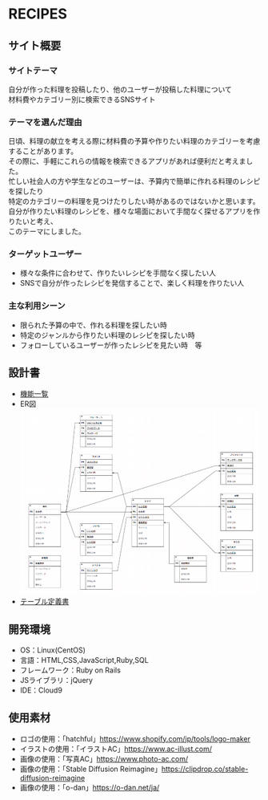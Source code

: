 # RECIPES
<!--[こちら](http://3.113.181.21/)からサイトへのアクセスが可能です。-->

## サイト概要

### サイトテーマ
自分が作った料理を投稿したり、他のユーザーが投稿した料理について<br>
材料費やカテゴリー別に検索できるSNSサイト
​
### テーマを選んだ理由
日頃、料理の献立を考える際に材料費の予算や作りたい料理のカテゴリーを考慮することがあります。<br>
その際に、手軽にこれらの情報を検索できるアプリがあれば便利だと考えました。<br>
忙しい社会人の方や学生などのユーザーは、予算内で簡単に作れる料理のレシピを探したり<br>
特定のカテゴリーの料理を見つけたりしたい時があるのではないかと思います。<br>
自分が作りたい料理のレシピを、様々な場面において手間なく探せるアプリを作りたいと考え、<br>
このテーマにしました。

### ターゲットユーザー
- 様々な条件に合わせて、作りたいレシピを手間なく探したい人
- SNSで自分が作ったレシピを発信することで、楽しく料理を作りたい人

### 主な利用シーン
- 限られた予算の中で、作れる料理を探したい時
- 特定のジャンルから作りたい料理のレシピを探したい時
- フォローしているユーザーが作ったレシピを見たい時　等

## 設計書
- [機能一覧](https://docs.google.com/spreadsheets/d/1JDppa8nSIQzA-cBbLt10_6sFv0_wO5THL_cUynzovv0/edit?usp=sharing)
- ER図
![ER図](er.png)
- [テーブル定義書](https://docs.google.com/spreadsheets/d/1nnshbtLZcN0bYeOM3KJDRzxWb1Lm1Jy8yUglrrD6Z_s/edit?usp=sharing)
​
## 開発環境
- OS：Linux(CentOS)
- 言語：HTML,CSS,JavaScript,Ruby,SQL
- フレームワーク：Ruby on Rails
- JSライブラリ：jQuery
- IDE：Cloud9
​
## 使用素材
- ロゴの使用：「hatchful」https://www.shopify.com/jp/tools/logo-maker
- イラストの使用：「イラストAC」https://www.ac-illust.com/
- 画像の使用：「写真AC」https://www.photo-ac.com/
- 画像の使用：「Stable Diffusion Reimagine」https://clipdrop.co/stable-diffusion-reimagine
- 画像の使用：「o-dan」https://o-dan.net/ja/
